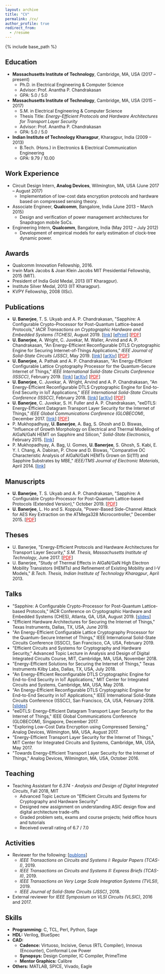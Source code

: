 ```yaml
---
layout: archive
title: "CV"
permalink: /cv/
author_profile: true
redirect_from:
  - /resume
---
```


{% include base_path %}

Education
---------
* <b>Massachusetts Institute of Technology</b>, Cambridge, MA, USA (2017 – present)
  * Ph.D. in Electrical Engineering & Computer Science
  * Advisor: Prof. Anantha P. Chandrakasan
  * GPA: 5.0 / 5.0
* <b>Massachusetts Institute of Technology</b>, Cambridge, MA, USA (2015 – 2017)
  * S.M. in Electrical Engineering & Computer Science
  * Thesis Title: <i>Energy-Efficient Protocols and Hardware Architectures for Transport Layer Security</i>
  * Advisor: Prof. Anantha P. Chandrakasan
  * GPA: 5.0 / 5.0
* <b>Indian Institute of Technology Kharagpur</b>, Kharagpur, India (2009 – 2013)
  * B.Tech. (Hons.) in Electronics & Electrical Communication Engineering
  * GPA: 9.79 / 10.00

Work Experience
---------------
* Circuit Design Intern, <b>Analog Devices</b>, Wilmington, MA, USA (June 2017 – August 2017)
  * Implementation of low-cost data encryption protocols and hardware based on compressed sensing theory.
* Associate Engineer, <b>Qualcomm</b>, Bangalore, India (June 2013 – March 2015)
  * Design and verification of power management architectures for Snapdragon mobile SoCs.
* Engineering Intern, <b>Qualcomm</b>, Bangalore, India (May 2012 – July 2012)
  * Development of empirical models for early estimation of clock-tree dynamic power.

Awards
------ 
* Qualcomm Innovation Fellowship, 2016.
* Irwin Mark Jacobs & Joan Klein Jacobs MIT Presidential Fellowship, 2015 (MIT).
* President of India Gold Medal, 2013 (IIT Kharagpur).
* Institute Silver Medal, 2013 (IIT Kharagpur).
* KVPY Fellowship, 2008 (IISc).

Publications
------------
* <b>U. Banerjee</b>, T. S. Ukyab and A. P. Chandrakasan, "Sapphire: A Configurable Crypto-Processor for Post-Quantum Lattice-based Protocols," <i>IACR Transactions on Cryptographic Hardware and Embedded Systems (TCHES)</i>, August 2019. [<a href="https://tches.iacr.org/index.php/TCHES/article/view/8344/" style="color:#0645AD;">link</a>] [<a href="https://eprint.iacr.org/2019/1140" style="color:#0645AD;">ePrint</a>] [<a href="https://banerjeeutsav.github.io/files/2019-08-01-2019-tches.pdf" style="color:#DF0000;">PDF</a>]
* <b>U. Banerjee</b>, A. Wright, C. Juvekar, M. Waller, Arvind and A. P. Chandrakasan, "An Energy-Efficient Reconfigurable DTLS Cryptographic Engine for Securing Internet-of-Things Applications," <i>IEEE Journal of Solid-State Circuits (JSSC)</i>, May 2019. [<a href="https://ieeexplore.ieee.org/document/8721457/" style="color:#0645AD;">link</a>] [<a href="https://arxiv.org/abs/1907.04455" style="color:#0645AD;">arXiv</a>] [<a href="https://banerjeeutsav.github.io/files/2019-05-01-2019-jssc.pdf" style="color:#DF0000;">PDF</a>]
* <b>U. Banerjee</b>, A. Pathak and A. P. Chandrakasan, "An Energy-Efficient Configurable Lattice Cryptography Processor for the Quantum-Secure Internet of Things," <i>IEEE International Solid-State Circuits Conference (ISSCC)</i>, February 2019. [<a href="https://ieeexplore.ieee.org/document/8662528/" style="color:#0645AD;">link</a>] [<a href="https://arxiv.org/abs/1903.04570" style="color:#0645AD;">arXiv</a>] [<a href="https://banerjeeutsav.github.io/files/2019-02-01-2019-isscc.pdf" style="color:#DF0000;">PDF</a>]
* <b>U. Banerjee</b>, C. Juvekar, A. Wright, Arvind and A. P. Chandrakasan, "An Energy-Efficient Reconfigurable DTLS Cryptographic Engine for End-to-End Security in IoT Applications," <i>IEEE International Solid-State Circuits Conference (ISSCC)</i>, February 2018. [<a href="https://ieeexplore.ieee.org/document/8310174/" style="color:#0645AD;">link</a>] [<a href="https://arxiv.org/abs/1903.04387" style="color:#0645AD;">arXiv</a>] [<a href="https://banerjeeutsav.github.io/files/2018-02-01-2018-isscc.pdf" style="color:#DF0000;">PDF</a>]
* <b>U. Banerjee</b>, C. Juvekar, S. H. Fuller and A. P. Chandrakasan, "eeDTLS: Energy-Efficient Datagram Transport Layer Security for the Internet of Things," <i>IEEE Global Communications Conference (GLOBECOM)</i>, December 2017. [<a href="https://ieeexplore.ieee.org/document/8255053/" style="color:#0645AD;">link</a>] [<a href="https://banerjeeutsav.github.io/files/2017-12-01-2017-globecom.pdf" style="color:#DF0000;">PDF</a>]
* P. Mukhopadhyay, <b>U. Banerjee</b>, A. Bag, S. Ghosh and D. Biswas, "Influence of Growth Morphology on Electrical and Thermal Modeling of AlGaN/GaN HEMT on Sapphire and Silicon," <i>Solid-State Electronics</i>, February 2015. [<a href="https://doi.org/10.1016/j.sse.2014.11.017" style="color:#0645AD;">link</a>]
* P. Mukhopadhyay, A. Bag, U. Gomes, <b>U. Banerjee</b>, S. Ghosh, S. Kabi, E. Y. I. Chang, A. Dabiran, P. Chow and D. Biswas, "Comparative DC Characteristic Analysis of AlGaN/GaN HEMTs Grown on Si(111) and Sapphire Substrates by MBE," <i>IEEE/TMS Journal of Electronic Materials</i>, April 2014. [<a href="https://doi.org/10.1007/s11664-014-3050-4" style="color:#0645AD;">link</a>]

Manuscripts
-----------
* <b>U. Banerjee</b>, T. S. Ukyab and A. P. Chandrakasan, "Sapphire: A Configurable Crypto-Processor for Post-Quantum Lattice-based Protocols (Extended Version)," October 2019. [<a href="https://eprint.iacr.org/2019/1140.pdf" style="color:#DF0000;">PDF</a>]
* <b>U. Banerjee</b>, L. Ho and S. Koppula, "Power-Based Side-Channel Attack for AES Key Extraction on the ATMega328 Microcontroller," December 2015. [<a href="http://css.csail.mit.edu/6.858/2015/projects/utsav-lisayz-skoppula.pdf" style="color:#DF0000;">PDF</a>]

Theses
------
* U. Banerjee, "Energy-Efficient Protocols and Hardware Architectures for Transport Layer Security," <i>S.M. Thesis, Massachusetts Institute of Technology</i>, June 2017. [<a href="https://dspace.mit.edu/bitstream/handle/1721.1/111861/1005227047-MIT.pdf" style="color:#DF0000;">PDF</a>]
* U. Banerjee, "Study of Thermal Effects in AlGaN/GaN High Electron Mobility Transistors (HEMTs) and Refinement of Existing Mobility and I-V Models," <i>B.Tech. Thesis, Indian Institute of Technology Kharagpur</i>, April 2013.
  
Talks
-----
* "Sapphire: A Configurable Crypto-Processor for Post-Quantum Lattice-based Protocols," IACR Conference on Cryptographic Hardware and Embedded Systems (CHES), Atlanta, GA, USA, August 2019. [<a href="https://ches.iacr.org/2019/src/slides/Day1/Session1_Lattice_onlypdfs/Paper3_PPT_CHES_2019_UtsavBanerjee.pdf" style="color:#0645AD;">slides</a>]
* "Efficient Hardware Architectures for Securing the Internet of Things," Texas Instruments, Dallas, TX, USA, June 2019.
* "An Energy-Efficient Configurable Lattice Cryptography Processor for the Quantum-Secure Internet of Things," IEEE International Solid-State Circuits Conference (ISSCC), San Francisco, CA, USA, February 2019.
* "Efficient Circuits and Systems for Cryptography and Hardware Security," Advanced Topic Lecture in Analysis and Design of Digital Integrated Circuits Course, MIT, Cambridge, MA, USA, November 2018.
* "Energy-Efficient Solutions for Securing the Internet of Things," Texas Instruments Kilby Labs, Dallas, TX, USA, July 2018.
* "An Energy-Efficient Reconfigurable DTLS Cryptographic Engine for End-to-End Security in IoT Applications," MIT Center for Integrated Circuits and Systems, Cambridge, MA, USA, May 2018.
* "An Energy-Efficient Reconfigurable DTLS Cryptographic Engine for End-to-End Security in IoT Applications," IEEE International Solid-State Circuits Conference (ISSCC), San Francisco, CA, USA, February 2018. [<a href="https://pdfs.semanticscholar.org/6b3f/8ca05dfd2f9e2ad9de5093f972c9b759592f.pdf" style="color:#0645AD;">slides</a>]
* "eeDTLS: Energy-Efficient Datagram Transport Layer Security for the Internet of Things," IEEE Global Communications Conference (GLOBECOM), Singapore, December 2017.
* "Exploring Low-Cost Data Encryption using Compressed Sensing," Analog Devices, Wilmington, MA, USA, August 2017.
* "Energy-Efficient Transport Layer Security for the Internet of Things," MIT Center for Integrated Circuits and Systems, Cambridge, MA, USA, May 2017.
* "Towards Energy-Efficient Transport Layer Security for the Internet of Things," Analog Devices, Wilmington, MA, USA, October 2016.

Teaching
--------
* Teaching Assistant for <i>6.374 - Analysis and Design of Digital Integrated Circuits</i>, Fall 2018, MIT
  * Advanced Topic Lecture on "Efficient Circuits and Systems for Cryptography and Hardware Security"
  * Designed new assignment on understanding ASIC design flow and digital architecture trade-offs
  * Graded problem sets, exams and course projects; held office hours and tutorials
  * Received overall rating of 6.7 / 7.0

Activities
----------
* Reviewer for the following: [<a href="https://publons.com/researcher/3011781/utsav-banerjee" style="color:#0645AD;">publons</a>]
  * <i>IEEE Transactions on Circuits and Systems I: Regular Papers (TCAS-I)</i>, 2019.
  * <i>IEEE Transactions on Circuits and Systems II: Express Briefs (TCAS-II)</i>, 2019.
  * <i>IEEE Transactions on Very Large Scale Integration Systems (TVLSI)</i>, 2019.
  * <i>IEEE Journal of Solid-State Circuits (JSSC)</i>, 2018.
* External reviewer for <i>IEEE Symposium on VLSI Circuits (VLSIC)</i>, 2016 and 2017.
 
Skills
------
* <b>Programming:</b> C, TCL, Perl, Python, Sage
* <b>HDL:</b> Verilog, BlueSpec
* <b>CAD:</b>
  * <b>Cadence:</b> Virtuoso, Incisive, Genus (RTL Compiler), Innovus (Encounter), Conformal Low Power
  * <b>Synopsys:</b> Design Compiler, IC Compiler, PrimeTime
  * <b>Mentor Graphics:</b> Calibre
* <b>Others:</b> MATLAB, SPICE, Vivado, Eagle
